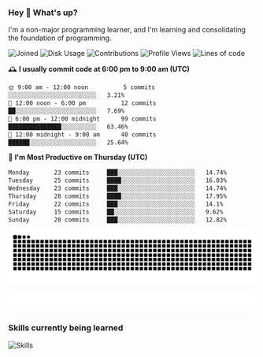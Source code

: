 ### Hey :wave: What's up?

I'm a non-major programming learner, and I'm learning and consolidating the foundation of programming.

<!--START_SECTION:waka-->
![Joined](http://img.shields.io/badge/Joined-8%20years%20ago-6D67E4?style=flat&labelColor=453C67)
![Disk Usage](http://img.shields.io/badge/Github%27s%20Storage-604.4%20MB-FD841F?style=flat&labelColor=E14D2A)
![Contributions](http://img.shields.io/badge/Contributions%20in%202024-252-7DCE13?style=flat&labelColor=2B7A0B)
![Profile Views](http://img.shields.io/badge/Profile%20Views-0-3AB4F2?style=flat&labelColor=0078AA)
![Lines of code](https://img.shields.io/badge/Lines%20of%20code-2%20Million%20Lines%20of%20code-FF8B8B?style=flat&labelColor=EB4747)

🕰️ **I usually commit code at 6:00 pm to 9:00 am (UTC)** 

```text
🌞 9:00 am - 12:00 noon          5 commits      ░░░░░░░░░░░░░░░░░░░░░░░░░   3.21% 
🌆 12:00 noon - 6:00 pm          12 commits     ██░░░░░░░░░░░░░░░░░░░░░░░   7.69% 
🌃 6:00 pm - 12:00 midnight      99 commits     ███████████████░░░░░░░░░░   63.46% 
🌙 12:00 midnight - 9:00 am      40 commits     ██████░░░░░░░░░░░░░░░░░░░   25.64%
```
📅 **I'm Most Productive on Thursday (UTC)** 

```text
Monday       23 commits     ███░░░░░░░░░░░░░░░░░░░░░░   14.74% 
Tuesday      25 commits     ████░░░░░░░░░░░░░░░░░░░░░   16.03% 
Wednesday    23 commits     ███░░░░░░░░░░░░░░░░░░░░░░   14.74% 
Thursday     28 commits     ████░░░░░░░░░░░░░░░░░░░░░   17.95% 
Friday       22 commits     ███░░░░░░░░░░░░░░░░░░░░░░   14.1% 
Saturday     15 commits     ██░░░░░░░░░░░░░░░░░░░░░░░   9.62% 
Sunday       20 commits     ███░░░░░░░░░░░░░░░░░░░░░░   12.82%
```

<!--END_SECTION:waka-->

![Snake animation](https://raw.githubusercontent.com/dirname/dirname/output/snake.svg)

![metrics](github-metrics.svg)

### Skills currently being learned

![Skills](https://skillicons.dev/icons?i=linux,rust,go,solidity,typescript,bash,git,postgres,mysql,redis,mongo,docker,kubernetes,grafana,prometheus)
